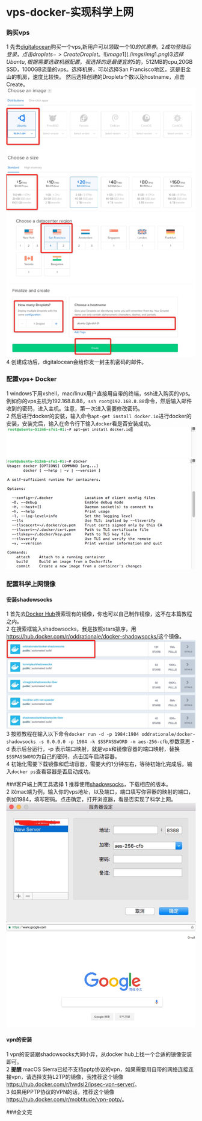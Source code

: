 # vps-docker-实现科学上网
### 购买vps
1 先去[digitalocean](https://www.digitalocean.com/)购买一个vps,新用户可以领取一个$10的优惠券。  
2 成功登陆后登录，点击droplets->Create Droplet。
![image1](./imgs/img1.png)
3 选择Ubantu,根据需要选取机器配置，我选择的是最便宜的$5的，512MB的cpu,20GB SSD，1000GB流量的vps。选择机房，可以选择San Francisco地区，这是旧金山的机房，速度比较快。 然后选择创建的Droplets个数以及hostname，点击Create。
![image2](./imgs/img2.png)
![image3](./imgs/img3.png)
![image4](./imgs/img4.png)
4 创建成功后，digitalocean会给你发一封主机密码的邮件。  

### 配置vps+ Docker
1 windows下用xshell，mac/linux用户直接用自带的终端，ssh进入购买的vps。例如你的vps主机为192.168.8.88，`ssh root@192.168.8.88`命令，然后输入邮件收到的密码，进入主机。注意，第一次进入需要修改密码。  
2 然后进行docker的安装，输入命令`apt-get install docker.io`进行docker的安装，安装完后，输入在命令行下输入`docker`看是否安装成功。
![image5](./imgs/img5.png)
![image6](./imgs/img6.png)  

### 配置科学上网镜像
#### 安装shadowsocks
1 首先去[Docker Hub](https://hub.docker.com/)搜索现有的镜像，你也可以自己制作镜像，这不在本篇教程之内。  
2 在搜索框输入shadowsocks，我是按照stars排序，用<https://hub.docker.com/r/oddrationale/docker-shadowsocks/>这个镜像。  
![image7](./imgs/img7.png)
3 按照教程在输入以下命令`docker run -d -p 1984:1984 oddrationale/docker-shadowsocks -s 0.0.0.0 -p 1984 -k $SSPASSWORD -m aes-256-cfb`,参数意思 -d 表示后台运行，-p 表示端口映射，就是vps和镜像容器的端口映射，替换`$SSPASSWORD`为自己的密码，点击回车启动容器。  
4 初始化需要下载镜像和启动容器，需要大约1分钟左右，等待初始化完成后。输入`docker ps`查看容器是否启动成功。  

###客户端上网工具选择
1 推荐使用[shadowsocks](https://shadowsocks.org/en/download/clients.html)，下载相应的版本。  
2 以mac端为例，输入你的vps地址，以及端口，端口填写你容器的映射的端口，例如1984，填写密码。点击确定，打开浏览器，看是否实现了科学上网。 
![image8](./imgs/img8.png)
![image9](./imgs/img9.png)
#### vpn的安装
1 vpn的安装跟shadowsocks大同小异，从docker hub上找一个合适的镜像安装即可。  
2 **提醒** macOS Sierra已经不支持pptp协议的vpn，如果需要用自带的网络连接连接vpn，请选择支持L2TP的镜像，我推荐这个镜像<https://hub.docker.com/r/hwdsl2/ipsec-vpn-server/>。  
3 如果用PPTP协议的VPN的话，推荐这个镜像<https://hub.docker.com/r/mobtitude/vpn-pptp/>。

###全文完

